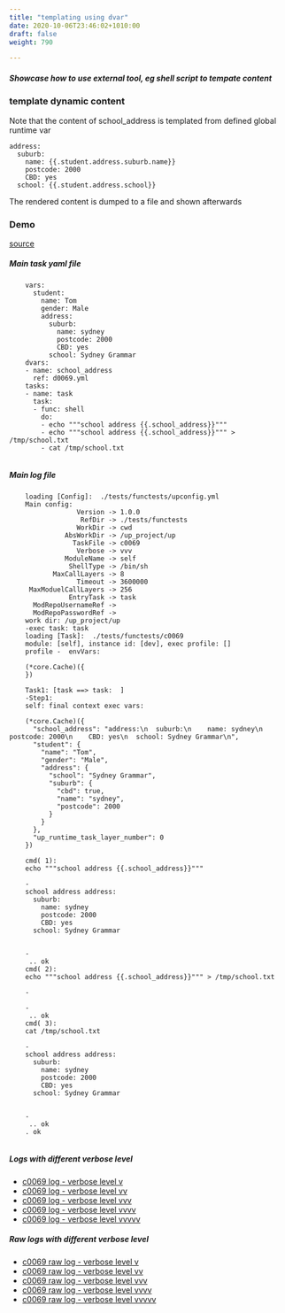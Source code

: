 ```yaml
---
title: "templating using dvar"
date: 2020-10-06T23:46:02+1010:00
draft: false
weight: 790

---
```


##### Showcase how to use external tool, eg shell script to tempate content


### template dynamic content


Note that the content of school_address is templated from defined global runtime var

```
address:
  suburb:
    name: {{.student.address.suburb.name}}
    postcode: 2000
    CBD: yes
  school: {{.student.address.school}}

```

The rendered content is dumped to a file and shown afterwards











### Demo








[source](https://github.com/upcmd/up/blob/master/tests/functests/c0069.yml)

##### Main task yaml file
```
    vars:
      student:
        name: Tom
        gender: Male
        address:
          suburb:
            name: sydney
            postcode: 2000
            CBD: yes
          school: Sydney Grammar
    dvars:
    - name: school_address
      ref: d0069.yml
    tasks:
    - name: task
      task:
      - func: shell
        do:
        - echo """school address {{.school_address}}"""
        - echo """school address {{.school_address}}""" > /tmp/school.txt
        - cat /tmp/school.txt
    
```
##### Main log file
```
    loading [Config]:  ./tests/functests/upconfig.yml
    Main config:
                 Version -> 1.0.0
                  RefDir -> ./tests/functests
                 WorkDir -> cwd
              AbsWorkDir -> /up_project/up
                TaskFile -> c0069
                 Verbose -> vvv
              ModuleName -> self
               ShellType -> /bin/sh
           MaxCallLayers -> 8
                 Timeout -> 3600000
     MaxModuelCallLayers -> 256
               EntryTask -> task
      ModRepoUsernameRef -> 
      ModRepoPasswordRef -> 
    work dir: /up_project/up
    -exec task: task
    loading [Task]:  ./tests/functests/c0069
    module: [self], instance id: [dev], exec profile: []
    profile -  envVars:
    
    (*core.Cache)({
    })
    
    Task1: [task ==> task:  ]
    -Step1:
    self: final context exec vars:
    
    (*core.Cache)({
      "school_address": "address:\n  suburb:\n    name: sydney\n    postcode: 2000\n    CBD: yes\n  school: Sydney Grammar\n",
      "student": {
        "name": "Tom",
        "gender": "Male",
        "address": {
          "school": "Sydney Grammar",
          "suburb": {
            "cbd": true,
            "name": "sydney",
            "postcode": 2000
          }
        }
      },
      "up_runtime_task_layer_number": 0
    })
    
    cmd( 1):
    echo """school address {{.school_address}}"""
    
    -
    school address address:
      suburb:
        name: sydney
        postcode: 2000
        CBD: yes
      school: Sydney Grammar
    
    
    -
     .. ok
    cmd( 2):
    echo """school address {{.school_address}}""" > /tmp/school.txt
    
    -
    
    -
     .. ok
    cmd( 3):
    cat /tmp/school.txt
    
    -
    school address address:
      suburb:
        name: sydney
        postcode: 2000
        CBD: yes
      school: Sydney Grammar
    
    
    -
     .. ok
    . ok
    
```


##### Logs with different verbose level
* [c0069 log - verbose level v](../../logs/c0069_v)
* [c0069 log - verbose level vv](../../logs/c0069_vv)
* [c0069 log - verbose level vvv](../../logs/c0069_vvvv)
* [c0069 log - verbose level vvvv](../../logs/c0069_vvvv)
* [c0069 log - verbose level vvvvv](../../logs/c0069_vvvvv)

##### Raw logs with different verbose level
* [c0069 raw log - verbose level v](../../reflogs/c0069_v.log)
* [c0069 raw log - verbose level vv](../../reflogs/c0069_vv.log)
* [c0069 raw log - verbose level vvv](../../reflogs/c0069_vvv.log)
* [c0069 raw log - verbose level vvvv](../../reflogs/c0069_vvvv.log)
* [c0069 raw log - verbose level vvvvv](../../reflogs/c0069_vvvvv.log)







